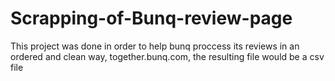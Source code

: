 # Scrapping-of-Bunq-review-page
This project was done in order to help bunq proccess its reviews in an ordered and clean way, together.bunq.com, the resulting file would be a csv file
